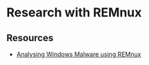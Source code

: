 # Research with REMnux

## Resources
- [Analysing Windows Malware using REMnux](https://systemweakness.com/analyzing-windows-malware-using-remnux-2061fd0cf4cd)